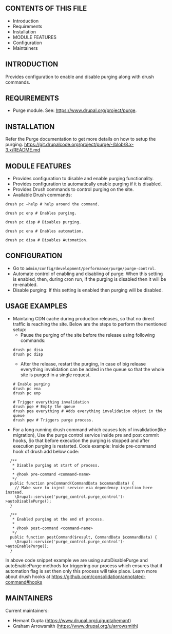 CONTENTS OF THIS FILE
---------------------

 * Introduction
 * Requirements
 * Installation
 * MODULE FEATURES
 * Configuration
 * Maintainers

INTRODUCTION
------------

Provides configuration to enable and disable purging along with drush commands.

REQUIREMENTS
------------

* Purge module. See: https://www.drupal.org/project/purge.

INSTALLATION
------------

Refer the Purge documentation to get more details on how to setup the purging.
https://git.drupalcode.org/project/purge/-/blob/8.x-3.x/README.md

MODULE FEATURES
---------------

* Provides configuration to disable and enable purging functionality.
* Provides configuration to automatically enable purging if it is disabled.
* Provides Drush commands to control purging on the site.
* Available Drush commands:
```
drush pc —help # help around the command.

drush pc enp # Enables purging.

drush pc disp # Disables purging.

drush pc ena # Enables automation.

drush pc disa # Disables Automation.
```

CONFIGURATION
-------------

 * Go to `admin/config/development/performance/purge/purge-control`.
 * Automate control of enabling and disabling of purge: When this setting is
 enabled, then, during cron run, if the purging is disabled then it will be re-enabled.
 * Disable purging: If this setting is enabled then purging will be disabled.

USAGE EXAMPLES
--------------

* Maintaing CDN cache during production releases, so that no direct traffic is
  reaching the site. Below are the steps to perform the mentioned setup:
  - Pause the purging of the site before the release using following commands:
  ```
  drush pc disa
  drush pc disp
  ```
  - After the release, restart the purging, In case of big release everything
  invalidation can be added in the queue so that the whole site is purged in a
  single request.
  ```
  # Enable purging
  drush pc ena
  drush pc enp

  # Trigger everything invalidation
  drush pqe # Empty the queue
  drush pqa everything # Adds everything invalidation object in the queue
  drush pqw # Triggers purge process.
  ```
* For a long running drush command which causes lots of invalidation(like migration),
Use the purge control service inside pre and post commit hooks, So that before
execution the purging is stopped and after execution purging is restarted.
Code example:
Inside pre-command hook of drush add below code:
```
  /**
   * Disable purging at start of process.
   *
   * @hook pre-command <command-name>
   */
  public function preCommand(CommandData $commandData) {
    // Make sure to inject service via dependency injection here instead.
    \Drupal::service('purge_control.purge_control')->autoDisablePurge();
  }

  /**
   * Enabled purging at the end of process.
   *
   * @hook post-command <command-name>
   */
  public function postCommand($result, CommandData $commandData) {
    \Drupal::service('purge_control.purge_control')->autoEnablePurge();
  }
```
In above code snippet example we are using autoDisablePurge and autoEnablePurge
methods for triggering our process which ensures that if automation flag is set
then only this process will take place.
Learn more about drush hooks at https://github.com/consolidation/annotated-command#hooks

MAINTAINERS
-----------

Current maintainers:
 * Hemant Gupta (https://www.drupal.org/u/guptahemant)
 * Graham Arrowsmith (https://www.drupal.org/u/arrowsmith)

